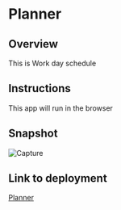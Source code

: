 # Planner

## Overview

This is Work day schedule

## Instructions
This app will run in the browser

## Snapshot
![Capture](https://user-images.githubusercontent.com/112564483/221321154-e1c5fe74-d465-4a8f-ad85-085c324d7f47.JPG)


## Link to deployment
[Planner](https://mi-str.github.io/Planner/)
